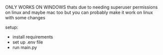 ONLY WORKS ON WINDOWS
thats due to needing superuser permissions on linux and maybe mac too
but you can probably make it work on linux with some changes

setup:
- install requirements
- set up .env file
- run main.py